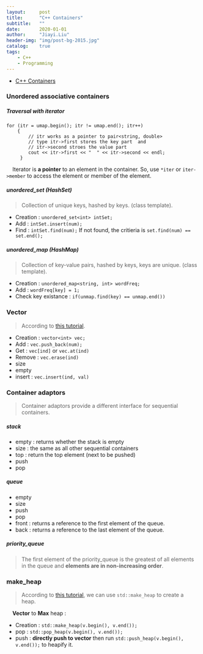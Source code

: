 ```yaml
---
layout:     post
title:      "C++ Containers"
subtitle:   ""
date:       2020-01-01
author:     "Jiayi.Liu"
header-img: "img/post-bg-2015.jpg"
catalog: 	true
tags:
    - C++
    - Programming
---
```


- [C++ Containers](https://www.geeksforgeeks.org/containers-cpp-stl/)

### Unordered associative containers

##### Traversal with iterator

```
for (itr = umap.begin(); itr != umap.end(); itr++) 
    { 
        // itr works as a pointer to pair<string, double> 
        // type itr->first stores the key part  and 
        // itr->second stroes the value part 
        cout << itr->first << "  " << itr->second << endl; 
     } 
```

&nbsp;&nbsp;&nbsp;&nbsp;Iterator is **a pointer** to an element in the container. So, use `*iter` or `iter->member` to access the element or member of the element.

##### unordered_set (HashSet)

> Collection of unique keys, hashed by keys. (class template).

- Creation : `unordered_set<int> intSet;`
- Add : `intSet.insert(num);`
- Find : `intSet.find(num);` If not found, the critieria is `set.find(num) == set.end();`

##### unordered_map (HashMap)

> Collection of key-value pairs, hashed by keys, keys are unique. (class template).

- Creation : `unordered_map<string, int> wordFreq;`
- Add : `wordFreq[key] = 1;`
- Check key existance : `if(unmap.find(key) == unmap.end())`

### Vector

> According to [this tutorial](https://www.geeksforgeeks.org/vector-in-cpp-stl/).

- Creation : `vector<int> vec;`
- Add : `vec.push_back(num);`
- Get : `vec[ind]` or `vec.at(ind)`
- Remove : `vec.erase(ind)`
- size
- empty
- insert : `vec.insert(ind, val)`

### Container adaptors

> Container adaptors provide a different interface for sequential containers.

##### stack

- empty : returns whether the stack is empty
- size : the same as all other sequential containers
- top : return the top element (next to be pushed)
- push
- pop

##### queue

- empty
- size
- push
- pop
- front : returns a reference to the first element of the queue.
- back : returns a reference to the last element of the queue.

##### priority_queue

> The first element of the priority_queue is the greatest of all elements in the queue and **elements are in non-increasing order**.

### make_heap

> According to [this tutorial](https://en.cppreference.com/w/cpp/algorithm/make_heap), we can use `std::make_heap` to create a heap.

&nbsp;&nbsp;&nbsp;&nbsp;**Vector** to **Max** heap :

- Creation : `std::make_heap(v.begin(), v.end());`
- pop : `std::pop_heap(v.begin(), v.end());`
- push : **directly push to vector** then run `std::push_heap(v.begin(), v.end());` to heapify it.